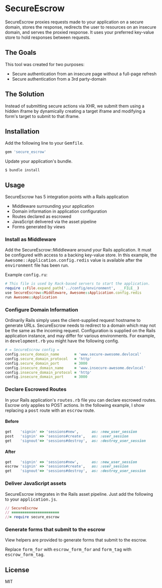 # SecureEscrow
SecureEscrow proxies requests made to your application on a secure domain, stores the response, redirects the user to resources on an insecure domain, and serves the proxied response. It uses your preferred key-value store to hold responses between requests.

## The Goals
This tool was created for two purposes:

- Secure authentication from an insecure page without a full-page refresh
- Secure authentication from a 3rd party-domain

## The Solution
Instead of submitting secure actions via XHR, we submit them using a hidden iframe
by dynamically creating a target iframe and modifying a form's target to submit to
that iframe.

## Installation
Add the following line to your <tt>Gemfile</tt>.
````ruby
gem 'secure_escrow'
````
Update your application's bundle.
````
$ bundle install
````

## Usage
SecureEscrow has 5 integration points with a Rails application

- Middleware surrounding your application
- Domain information in application configuration
- Routes declared as escrowed
- JavaScript delivered via the asset pipeline
- Forms generated by views

### Install as Middleware
Add the SecureEscrow::Middleware around your Rails application. It must be configured with access to a backing key-value store.
In this example, the <tt>Awesome::Application.config.redis</tt> value is available after the <tt>environment</tt> file has been run.

Example <tt>config.ru</tt>:

````ruby
# This file is used by Rack-based servers to start the application.
require ::File.expand_path('../config/environment',  __FILE__)
use SecureEscrow::Middleware, Awesome::Application.config.redis
run Awesome::Application
````

### Configure Domain Information
Ordinarily Rails simply uses the client-supplied request hostname to generate URLs.  SecureEscrow needs to redirect to a
domain which may not be the same as the incoming request. Configuration is supplied on the Rails application instance, and
may differ for various environments. For example, in <tt>development.rb</tt> you might have the following config.

````ruby
# = SecureEscrow config =
config.secure_domain_name       = 'www.secure-awesome.devlocal'
config.secure_domain_protocol   = 'http'
config.secure_domain_port       = 3000
config.insecure_domain_name     = 'www.insecure-awesome.devlocal'
config.insecure_domain_protocol = 'http'
config.insecure_domain_port     = 3000 
`````

### Declare Escrowed Routes
In your Rails application's <tt>routes.rb</tt> file you can declare escrowed routes. Escrow only applies to POST actions.
In the following example, I show replacing a <tt>post</tt> route with an <tt>escrow</tt> route.

#### Before
```` ruby
get    'signin' => 'sessions#new',      as: :new_user_session
post   'signin' => 'sessions#create',   as: :user_session
get    'signout'=> 'sessions#destroy',  as: :destroy_user_session
````

#### After
````ruby
get    'signin' => 'sessions#new',      as: :new_user_session
escrow 'signin' => 'sessions#create',   as: :user_session
get    'signout'=> 'sessions#destroy',  as: :destroy_user_session
````

### Deliver JavaScript assets
SecureEscrow integrates in the Rails asset pipeline. Just add the following to your <tt>application.js</tt>.

````ruby
// SecureEscrow
// ======================
//= require secure_escrow
````

 
### Generate forms that submit to the escrow
View helpers are provided to generate forms that submit to the escrow.
 
Replace <tt>form_for</tt> with <tt>escrow_form_for</tt> and <tt>form_tag</tt> with <tt>escrow_form_tag</tt>.

## License

MIT

